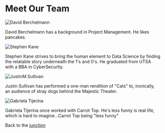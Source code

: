 # Meet Our Team

![David Berchelmann](https://s3.amazonaws.com/alumni.codeup.com/DavidBerchelmann.jpg)

David Berchelmann has a background in Project Management. He likes pancakes.

![Stephen Kane](https://s3.amazonaws.com/alumni.codeup.com/StephenKane.jpg)

Stephen Kane strives to bring the human element to Data Science by finding the relatable story underneath the 1's and 0's. He graduated from UTSA with a BBA in CyberSecurity. 

![JustinM.Sullivan](https://s3.amazonaws.com/alumni.codeup.com/JustinM.Sullivan.jpg)

Justin Sullivan has performed a one-man rendition of "Cats" to, ironically, an audience of stray dogs behind the Majestic Theater.

![Gabriela Tijerina](https://s3.amazonaws.com/alumni.codeup.com/GabrielaTijerina.jpg)

Gabriela Tijerina once worked with Carrot Top. He's less funny is real life, which is hard to imagine...Carrot Top being "less funny"

Back to the [junction](https://otr-capstone.github.io/)